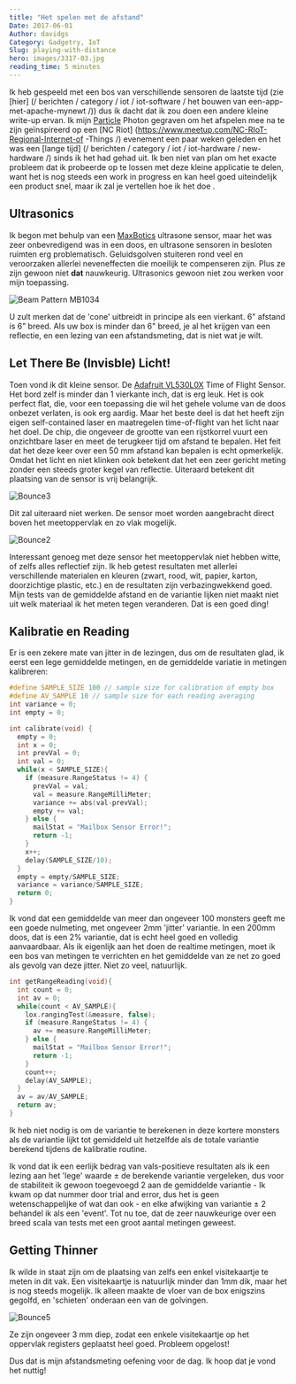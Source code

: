 ```yaml
---
title: "Het spelen met de afstand"
Date: 2017-06-01
Author: davidgs
Category: Gadgetry, IoT
Slug: playing-with-distance
hero: images/3317-03.jpg
reading_time: 5 minutes
---
```


Ik heb gespeeld met een bos van verschillende sensoren de laatste tijd (zie [hier] (/ berichten / category / iot / iot-software / het bouwen van een-app-met-apache-mynewt /)) dus ik dacht dat ik zou doen een andere kleine write-up ervan. Ik mijn [Particle](/posts/category/iot/iot-software/building-an-app-with-apache-mynewt/) Photon gegraven om het afspelen mee na te zijn geïnspireerd op een [NC Riot] (https://www.meetup.com/NC-RIoT-Regional-Internet-of -Things /) evenement een paar weken geleden en het was een [lange tijd] (/ berichten / category / iot / iot-hardware / new-hardware /) sinds ik het had gehad uit. Ik ben niet van plan om het exacte probleem dat ik probeerde op te lossen met deze kleine applicatie te delen, want het is nog steeds een work in progress en kan heel goed uiteindelijk een product snel, maar ik zal je vertellen hoe ik het doe .

## Ultrasonics

Ik begon met behulp van een [MaxBotics](http://www.maxbotix.com) ultrasone sensor, maar het was zeer onbevredigend was in een doos, en ultrasone sensoren in besloten ruimten erg problematisch. Geluidsgolven stuiteren rond veel en veroorzaken allerlei neveneffecten die moeilijk te compenseren zijn. Plus ze zijn gewoon niet **dat** nauwkeurig. Ultrasonics gewoon niet zou werken voor mijn toepassing.

![Beam Pattern MB1034](/posts/category/iot-iot-software/images/Beam-Pattern-MB1034.gif)

U zult merken dat de 'cone' uitbreidt in principe als een vierkant. 6" afstand is 6" breed. Als uw box is minder dan 6" breed, je al het krijgen van een reflectie, en een lezing van een afstandsmeting, dat is niet wat je wilt.

## Let There Be (Invisble) Licht!

Toen vond ik dit kleine sensor. De [Adafruit VL530L0X](https://www.adafruit.com/product/3317) Time of Flight Sensor. Het bord zelf is minder dan 1 vierkante inch, dat is erg leuk. Het is ook perfect flat, die, voor een toepassing die wil het gehele volume van de doos onbezet verlaten, is ook erg aardig. Maar het beste deel is dat het heeft zijn eigen self-contained laser en maatregelen time-of-flight van het licht naar het doel. De chip, die ongeveer de grootte van een rijstkorrel vuurt een onzichtbare laser en meet de terugkeer tijd om afstand te bepalen. Het feit dat het deze keer over een 50 mm afstand kan bepalen is echt opmerkelijk. Omdat het licht en niet klinken ook betekent dat het een zeer gericht meting zonder een steeds groter kegel van reflectie. Uiteraard betekent dit plaatsing van de sensor is vrij belangrijk.

![Bounce3](/posts/category/iot-iot-software/images/Bounce3.png)

Dit zal uiteraard niet werken. De sensor moet worden aangebracht direct boven het meetoppervlak en zo vlak mogelijk.

![Bounce2](/posts/category/iot-iot-software/images/Bounce2.png)

Interessant genoeg met deze sensor het meetoppervlak niet hebben witte, of zelfs alles reflectief zijn. Ik heb getest resultaten met allerlei verschillende materialen en kleuren (zwart, rood, wit, papier, karton, doorzichtige plastic, etc.) en de resultaten zijn verbazingwekkend goed. Mijn tests van de gemiddelde afstand en de variantie lijken niet maakt niet uit welk materiaal ik het meten tegen veranderen. Dat is een goed ding!

## Kalibratie en Reading

Er is een zekere mate van jitter in de lezingen, dus om de resultaten glad, ik eerst een lege gemiddelde metingen, en de gemiddelde variatie in metingen kalibreren:

```cpp
#define SAMPLE_SIZE 100 // sample size for calibration of empty box
#define AV_SAMPLE 10 // sample size for each reading averaging
int variance = 0;
int empty = 0;

int calibrate(void) {
  empty = 0;
  int x = 0;
  int prevVal = 0;
  int val = 0;
  while(x < SAMPLE_SIZE){
    if (measure.RangeStatus != 4) {
      prevVal = val;
      val = measure.RangeMilliMeter;
      variance += abs(val-prevVal);
      empty += val;
    } else {
      mailStat = "Mailbox Sensor Error!";
      return -1;
    }
    x++;
    delay(SAMPLE_SIZE/10);
  }
  empty = empty/SAMPLE_SIZE;
  variance = variance/SAMPLE_SIZE;
  return 0;
}
```

Ik vond dat een gemiddelde van meer dan ongeveer 100 monsters geeft me een goede nulmeting, met ongeveer 2mm 'jitter' variantie. In een 200mm doos, dat is een 2% variantie, dat is echt heel goed en volledig aanvaardbaar. Als ik eigenlijk aan het doen de realtime metingen, moet ik een bos van metingen te verrichten en het gemiddelde van ze net zo goed als gevolg van deze jitter. Niet zo veel, natuurlijk.

```cpp
int getRangeReading(void){
  int count = 0;
  int av = 0;
  while(count < AV_SAMPLE){
    lox.rangingTest(&measure, false);
    if (measure.RangeStatus != 4) {
      av += measure.RangeMilliMeter;
    } else {
      mailStat = "Mailbox Sensor Error!";
      return -1;
    }
    count++;
    delay(AV_SAMPLE);
  }
  av = av/AV_SAMPLE;
  return av;
}
```

Ik heb niet nodig is om de variantie te berekenen in deze kortere monsters als de variantie lijkt tot gemiddeld uit hetzelfde als de totale variantie berekend tijdens de kalibratie routine.

Ik vond dat ik een eerlijk bedrag van vals-positieve resultaten als ik een lezing aan het 'lege' waarde ± de berekende variantie vergeleken, dus voor de stabiliteit ik gewoon toegevoegd 2 aan de gemiddelde variantie - Ik kwam op dat nummer door trial and error, dus het is geen wetenschappelijke of wat dan ook - en elke afwijking van variantie ± 2 behandel ik als een 'event'. Tot nu toe, dat de zeer nauwkeurige over een breed scala van tests met een groot aantal metingen geweest.

## Getting Thinner

Ik wilde in staat zijn om de plaatsing van zelfs een enkel visitekaartje te meten in dit vak. Een visitekaartje is natuurlijk minder dan 1mm dik, maar het is nog steeds mogelijk. Ik alleen maakte de vloer van de box enigszins gegolfd, en 'schieten' onderaan een van de golvingen.

![Bounce5](/posts/category/iot-iot-software/images/Bounce5.png)

Ze zijn ongeveer 3 mm diep, zodat een enkele visitekaartje op het oppervlak registers geplaatst heel goed. Probleem opgelost!

Dus dat is mijn afstandsmeting oefening voor de dag. Ik hoop dat je vond het nuttig!
